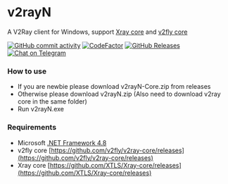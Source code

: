 # v2rayN
A V2Ray client for Windows, support [Xray core](https://github.com/XTLS/Xray-core) and [v2fly core](https://github.com/v2fly/v2ray-core)


[![GitHub commit activity](https://img.shields.io/github/commit-activity/m/2dust/v2rayN)](https://github.com/2dust/v2rayN/commits/master)
[![CodeFactor](https://www.codefactor.io/repository/github/2dust/v2rayn/badge)](https://www.codefactor.io/repository/github/2dust/v2rayn)
[![GitHub Releases](https://img.shields.io/github/downloads/2dust/v2rayN/latest/total?logo=github)](https://github.com/2dust/v2rayN/releases)
[![Chat on Telegram](https://img.shields.io/badge/Chat%20on-Telegram-brightgreen.svg)](https://t.me/v2rayn)

### How to use
- If you are newbie please download v2rayN-Core.zip from releases
- Otherwise please download v2rayN.zip (Also need to download v2ray core in the same folder)
- Run v2rayN.exe

### Requirements  
- Microsoft [.NET Framework 4.8](https://dotnet.microsoft.com/zh-cn/download/dotnet-framework/thank-you/net48-web-installer)
- v2fly core [https://github.com/v2fly/v2ray-core/releases](https://github.com/v2fly/v2ray-core/releases)
- Xray core [https://github.com/XTLS/Xray-core/releases](https://github.com/XTLS/Xray-core/releases)
